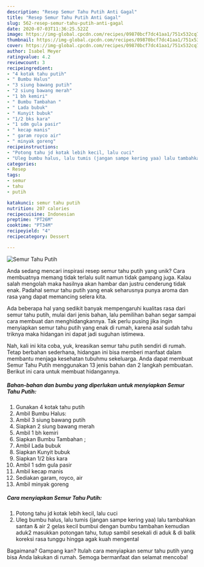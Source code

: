 ```yaml
---
description: "Resep Semur Tahu Putih Anti Gagal"
title: "Resep Semur Tahu Putih Anti Gagal"
slug: 562-resep-semur-tahu-putih-anti-gagal
date: 2020-07-03T11:36:25.522Z
image: https://img-global.cpcdn.com/recipes/09870bcf7dc41aa1/751x532cq70/semur-tahu-putih-foto-resep-utama.jpg
thumbnail: https://img-global.cpcdn.com/recipes/09870bcf7dc41aa1/751x532cq70/semur-tahu-putih-foto-resep-utama.jpg
cover: https://img-global.cpcdn.com/recipes/09870bcf7dc41aa1/751x532cq70/semur-tahu-putih-foto-resep-utama.jpg
author: Isabel Meyer
ratingvalue: 4.2
reviewcount: 3
recipeingredient:
- "4 kotak tahu putih"
- " Bumbu Halus"
- "3 siung bawang putih"
- "2 siung bawang merah"
- "1 bh kemiri"
- " Bumbu Tambahan "
- " Lada bubuk"
- " Kunyit bubuk"
- "1/2 bks kara"
- "1 sdm gula pasir"
- " kecap manis"
- " garam royco air"
- " minyak goreng"
recipeinstructions:
- "Potong tahu jd kotak lebih kecil, lalu cuci"
- "Uleg bumbu halus, lalu tumis (jangan sampe kering yaa) lalu tambahkan santan &amp; air 2 gelas kecil bumbui dengan bumbu tambahan kemudian aduk2 masukkan potongan tahu, tutup sambil sesekali di aduk &amp; di balik koreksi rasa tunggu hingga agak kuah mengental"
categories:
- Resep
tags:
- semur
- tahu
- putih

katakunci: semur tahu putih 
nutrition: 207 calories
recipecuisine: Indonesian
preptime: "PT26M"
cooktime: "PT34M"
recipeyield: "4"
recipecategory: Dessert

---
```



![Semur Tahu Putih](https://img-global.cpcdn.com/recipes/09870bcf7dc41aa1/751x532cq70/semur-tahu-putih-foto-resep-utama.jpg)

Anda sedang mencari inspirasi resep semur tahu putih yang unik? Cara membuatnya memang tidak terlalu sulit namun tidak gampang juga. Kalau salah mengolah maka hasilnya akan hambar dan justru cenderung tidak enak. Padahal semur tahu putih yang enak seharusnya punya aroma dan rasa yang dapat memancing selera kita.



Ada beberapa hal yang sedikit banyak mempengaruhi kualitas rasa dari semur tahu putih, mulai dari jenis bahan, lalu pemilihan bahan segar sampai cara membuat dan menghidangkannya. Tak perlu pusing jika ingin menyiapkan semur tahu putih yang enak di rumah, karena asal sudah tahu triknya maka hidangan ini dapat jadi suguhan istimewa.


Nah, kali ini kita coba, yuk, kreasikan semur tahu putih sendiri di rumah. Tetap berbahan sederhana, hidangan ini bisa memberi manfaat dalam membantu menjaga kesehatan tubuhmu sekeluarga. Anda dapat membuat Semur Tahu Putih menggunakan 13 jenis bahan dan 2 langkah pembuatan. Berikut ini cara untuk membuat hidangannya.

<!--inarticleads1-->

##### Bahan-bahan dan bumbu yang diperlukan untuk menyiapkan Semur Tahu Putih:

1. Gunakan 4 kotak tahu putih
1. Ambil  Bumbu Halus:
1. Ambil 3 siung bawang putih
1. Siapkan 2 siung bawang merah
1. Ambil 1 bh kemiri
1. Siapkan  Bumbu Tambahan ;
1. Ambil  Lada bubuk
1. Siapkan  Kunyit bubuk
1. Siapkan 1/2 bks kara
1. Ambil 1 sdm gula pasir
1. Ambil  kecap manis
1. Sediakan  garam, royco, air
1. Ambil  minyak goreng




<!--inarticleads2-->

##### Cara menyiapkan Semur Tahu Putih:

1. Potong tahu jd kotak lebih kecil, lalu cuci
1. Uleg bumbu halus, lalu tumis (jangan sampe kering yaa) lalu tambahkan santan &amp; air 2 gelas kecil bumbui dengan bumbu tambahan kemudian aduk2 masukkan potongan tahu, tutup sambil sesekali di aduk &amp; di balik koreksi rasa tunggu hingga agak kuah mengental




Bagaimana? Gampang kan? Itulah cara menyiapkan semur tahu putih yang bisa Anda lakukan di rumah. Semoga bermanfaat dan selamat mencoba!
